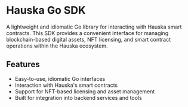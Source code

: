# Hauska Go SDK

A lightweight and idiomatic Go library for interacting with Hauska smart contracts. This SDK provides a convenient interface for managing blockchain-based digital assets, NFT licensing, and smart contract operations within the Hauska ecosystem.

## Features
- Easy-to-use, idiomatic Go interfaces
- Interaction with Hauska's smart contracts
- Support for NFT-based licensing and asset management
- Built for integration into backend services and tools
